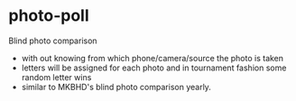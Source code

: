 # photo-poll
Blind photo comparison 
- with out knowing from which phone/camera/source the photo is taken 
- letters will be assigned for each photo and in tournament fashion some random letter wins 
- similar to MKBHD's blind photo comparison yearly.
